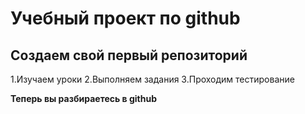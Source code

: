 # Учебный проект по github
## Создаем свой первый репозиторий
1.Изучаем уроки
2.Выполняем задания
3.Проходим тестирование

**Теперь вы разбираетесь в github**